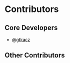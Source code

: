 # Contributors

## Core Developers

- [@gtkacz](http://github.com/gtkacz)

## Other Contributors

<!-- - [@eumiro](https://github.com/eumiro) -->

